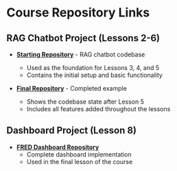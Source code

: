 # Course Repository Links

## RAG Chatbot Project (Lessons 2-6)

- **[Starting Repository](https://github.com/https-deeplearning-ai/starting-ragchatbot-codebase.git)** - RAG chatbot codebase
    - Used as the foundation for Lessons 3, 4, and 5
    - Contains the initial setup and basic functionality
    
- **[Final Repository](https://github.com/https-deeplearning-ai/ragchatbot-codebase.git)** - Completed example
    - Shows the codebase state after Lesson 5
    - Includes all features added throughout the lessons

## Dashboard Project (Lesson 8)

- **[FRED Dashboard Repository](https://github.com/https-deeplearning-ai/FRED-dashboard.git)**
    - Complete dashboard implementation
    - Used in the final lesson of the course